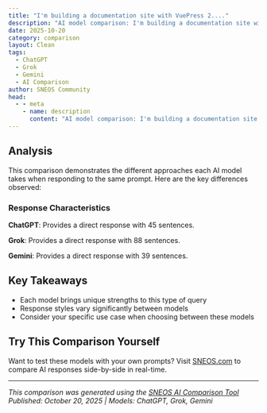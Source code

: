 ```yaml
---
title: "I'm building a documentation site with VuePress 2...."
description: "AI model comparison: I'm building a documentation site with VuePress 2. Should I use VuePress, VitePress, or Nuxt Content..."
date: 2025-10-20
category: comparison
layout: Clean
tags:
  - ChatGPT
  - Grok
  - Gemini
  - AI Comparison
author: SNEOS Community
head:
  - - meta
    - name: description
      content: "AI model comparison: I'm building a documentation site with VuePress 2. Should I use VuePress, VitePress, or Nuxt Content? What are the    tr..."
---
```


<ChatComparison
  title="I'm building a documentation site with VuePress 2...."
  prompt="I'm building a documentation site with VuePress 2. Should I use VuePress, VitePress, or Nuxt Content? What are the &#10;  trade-offs?"
  :responses='{
    "ChatGPT": "Great question! Choosing between VuePress 2, VitePress, and Nuxt Content depends on your specific needs and preferences. Here\u0027s a breakdown of each option and their trade-offs to help you decide:\n\n### 1. VuePress 2\n- **Description:** VuePress 2 is the official Vue-powered static site generator focused on documentation, built by the Vue team. It\u2019s the successor to VuePress 1, with improvements to performance, flexibility, and modern toolchain support.\n- **Pros:**\n  - Well-suited specifically for documentation sites.\n  - Supports Vue 3 and Composition API.\n  - Strong default theme designed for docs, with sidebar, navbar, search, etc.\n  - Plugin system for extensibility.\n  - Markdown-centric with support for Vue components inside Markdown.\n  - Server-side rendering (SSR) support during build.\n- **Cons:**\n  - The ecosystem and community are still growing compared to VuePress 1.\n  - Build times may be slower compared to VitePress because it supports SSR.\n  - Configuration can be more involved.\n- **Good if:** You want a feature-rich, Vue 3-powered static site generator optimized for documentation, and are okay with slightly longer builds and a more advanced setup.\n\n---\n\n### 2. VitePress\n- **Description:** VitePress is a newer static site generator also developed by the Vue team, designed as a lighter, faster alternative to VuePress. It is built on top of Vite and Vue 3.\n- **Pros:**\n  - Super fast build times and hot module replacement (HMR) thanks to the Vite ecosystem.\n  - Simple configuration, very optimized for content-driven sites like docs or blogs.\n  - Supports Vue 3 components inside Markdown.\n  - Lightweight and minimal; very easy to get started.\n- **Cons:**\n  - Less configurable and feature-rich than VuePress 2.\n  - Theme system is simpler, not as extensible out-of-the-box.\n  - Not as many plugins available compared to VuePress.\n  - Still under active development; some features might be lacking.\n- **Good if:** You want a speedy, lightweight documentation site with minimal setup and don\u2019t need advanced customization.\n\n---\n\n### 3. Nuxt Content (with Nuxt 3)\n- **Description:** Nuxt Content is a module for Nuxt.js (now Nuxt 3) that allows you to write content in Markdown/JSON/YAML/etc and use it as a data source in a Nuxt app. It\u2019s not a dedicated static site generator but a powerful content layer inside a full Nuxt app framework.\n- **Pros:**\n  - Fully customizable: use any Vue components, layouts, and Nuxt features.\n  - Supports dynamic routes, server-side rendering, client-side interactivity.\n  - Can be used for documentation, blogs, and complex sites requiring dynamic content.\n  - You get the full Nuxt ecosystem: modules, middleware, composables, etc.\n  - Supports server-side rendering and static generation (SSG).\n- **Cons:**\n  - More complex setup compared to VuePress or VitePress.\n  - Heavier and more opinionated framework, which might be overkill for pure documentation.\n  - Requires knowledge of Nuxt and Vue 3.\n  - Build times may be longer.\n- **Good if:** You want your documentation to be part of a larger, highly interactive Nuxt app or need custom complex UI and data fetching.\n\n---\n\n### Summary Table\n\n| Feature             | VuePress 2            | VitePress              | Nuxt Content          |\n|---------------------|-----------------------|------------------------|-----------------------|\n| Framework           | Vue 3 \u002B Vite          | Vue 3 \u002B Vite           | Nuxt 3 (Vue 3)        |\n| Focus               | Documentation         | Lightweight docs/blog  | Full Vue app \u002B content |\n| Performance (Build) | Moderate              | Fast                   | Moderate to slow      |\n| Customizability     | High                  | Moderate               | Very high             |\n| Plugins/Theme       | Good ecosystem        | Minimal                | Very flexible         |\n| SSR Support         | Yes                   | Limited                | Yes                   |\n| Ease of use         | Moderate              | Easy                   | More complex          |\n| Use case            | Dedicated docs sites  | Simple/faster docs     | Docs \u002B complex apps   |\n\n---\n\n### Recommendations\n- **For a straightforward, feature-rich documentation site:** VuePress 2 is a solid choice.\n- **For a fast, minimal docs site with simple needs:** VitePress is excellent.\n- **For integrating docs into a full Vue app or needing complex interactivity:** Nuxt Content is the best option.\n\nIf you want me to help with specific setup or demo code for any of these, just let me know!",
    "Grok": "### Overview of Options for a Documentation Site\n\nYou\u0027re already starting with VuePress 2, which is a solid choice for documentation sites as it\u0027s designed specifically for generating static sites from Markdown content. All three options\u2014VuePress, VitePress, and Nuxt Content\u2014are Vue ecosystem tools that excel at handling Markdown-based docs, but they differ in architecture, performance, flexibility, and complexity. I\u0027ll break them down, focusing on trade-offs for a pure documentation site (e.g., API docs, tutorials, or project guides). These are based on their core features, community usage, and comparisons from Vue.js resources and developer discussions.\n\n#### 1. **VuePress (v2)**\n   - **What it is**: A Markdown-centered static site generator (SSG) built by the Vue.js team. VuePress 2 (the current version) uses Vite as its bundler (upgrading from Webpack in v1), allowing you to write docs in Markdown and enhance them with Vue components. It generates a fully static site with built-in support for navigation, search, and theming.\n   - **Pros for docs**:\n     - Excellent out-of-the-box for documentation: Automatic sidebar generation, full-text search, and easy Markdown extensions (e.g., via plugins for code highlighting or embeds).\n     - Highly customizable themes and layouts\u2014great if your docs need a polished, Vue-reactive interface.\n     - Mature ecosystem: Lots of plugins (e.g., for PWA, sitemap, or analytics) and it\u0027s used by many Vue projects.\n     - Since you\u0027re already building with it, the learning curve is zero\u2014stick with it if your setup is working.\n   - **Cons/Trade-offs**:\n     - Slightly heavier build process compared to lighter alternatives; dev server can feel slower for very large sites (though Vite helps).\n     - More opinionated structure: It\u0027s optimized for docs/blogs but less flexible for non-static or app-like features (e.g., no built-in SSR).\n     - Maintenance: While active, it\u0027s not as aggressively updated as VitePress (the \u0022spiritual successor\u0022 from the same team).\n   - **Best for**: Traditional doc sites where you want a balance of simplicity and Vue-powered interactivity without over-engineering. If your site is mostly static Markdown with some custom components, this is efficient.\n\n#### 2. **VitePress**\n   - **What it is**: Another official Vue.js SSG, essentially the next evolution of VuePress. It\u0027s also Markdown-first, Vite-powered, and focused on static site generation for docs. The Vue.js documentation itself is built with VitePress.\n   - **Pros for docs**:\n     - Blazing-fast builds and hot module replacement (HMR) thanks to Vite\u2014ideal for large doc sites where iteration speed matters.\n     - Simpler and lighter than VuePress: Fewer abstractions, easier configuration, and built-in support for MDX (Markdown \u002B JSX) for embedding interactive Vue components seamlessly.\n     - Modern defaults: Includes optimizations like automatic code splitting, better mobile support, and easier integration with Vue 3 features.\n     - Great for performance-critical sites; it\u0027s more future-proof as it\u0027s the actively recommended tool for new Vue docs projects.\n   - **Cons/Trade-offs**:\n     - Less theming flexibility out-of-the-box compared to VuePress\u2014customizing the entire layout requires more effort (though you can override with Vue components).\n     - Smaller plugin ecosystem: Relies more on Vite plugins, so you might need to adapt VuePress plugins or build your own.\n     - If you\u0027re deep into VuePress 2 already, switching means some migration (e.g., config changes), but it\u0027s straightforward since both use Vite.\n   - **Best for**: High-performance doc sites with a focus on speed and simplicity. If your VuePress 2 site is growing and builds are slowing down, migrating to VitePress could be a low-effort win. Developer communities (e.g., on Reddit) often recommend it for personal or project docs over VuePress for its efficiency.\n\n#### 3. **Nuxt Content**\n   - **What it is**: A module for Nuxt 3 (a meta-framework for Vue apps) that turns your Markdown files into queryable content, like a headless CMS. It supports static generation but is built on top of Nuxt\u0027s full-stack capabilities.\n   - **Pros for docs**:\n     - Powerful content querying: Use Nitro (Nuxt\u0027s server engine) to fetch and filter Markdown dynamically\u2014great for searchable, database-like docs (e.g., tag-based navigation or live search).\n     - Full Nuxt perks: Built-in SSR/SSG hybrid, SEO optimizations, and easy scaling to a full app (e.g., add user auth or e-commerce later).\n     - Rich ecosystem: Integrates with Nuxt modules for images, i18n, or Tailwind, making it versatile for docs that might evolve into something more interactive.\n     - Handles large content volumes well with features like content pipelines for validation or transformations.\n   - **Cons/Trade-offs**:\n     - Heavier and more complex: Nuxt is overkill for a pure static doc site\u2014build times and bundle sizes are larger due to its app-oriented architecture (e.g., server-side rendering overhead even in static mode).\n     - Steeper learning curve: Requires understanding Nuxt\u0027s file-based routing and modules, which isn\u0027t as \u0022plug-and-play\u0022 as VuePress or VitePress for docs-only use.\n     - Performance hit for static sites: While it can generate static output, it\u0027s not as optimized for pure SSG as the others; dev experience can be slower without careful config.\n     - NPM trends show Nuxt has high adoption (nearly 1M weekly downloads), but for docs specifically, it\u0027s favored more for hybrid apps than standalone sites.\n   - **Best for**: Docs that need dynamic features (e.g., API-driven content or future app integration). Avoid it if you want something lightweight\u2014it\u0027s like using a Swiss Army knife when you just need a static file generator.\n\n### Key Trade-Offs and Recommendations\n- **Performance \u0026 Speed**: VitePress \u003E VuePress 2 \u003E Nuxt Content. VitePress shines for fast iteration on large docs; Nuxt can bloat if not optimized.\n- **Ease of Use for Docs**: VuePress 2 and VitePress are tied\u2014both Markdown-first with minimal setup. Nuxt Content requires more boilerplate.\n- **Customization \u0026 Extensibility**: Nuxt Content (most flexible for apps) \u003E VuePress 2 (strong theming/plugins) \u003E VitePress (simpler but extensible via Vite).\n- **File Size \u0026 Maintenance**: VitePress is the lightest (fewer deps), VuePress 2 is balanced, Nuxt is heaviest but scales better for teams.\n- **Community \u0026 Future-Proofing**: All are Vue-official or compatible. VitePress is the \u0022new hotness\u0022 (used in Vue\u0027s own docs), while VuePress 2 is stable but less emphasized. Nuxt is booming for full apps but less doc-specific.\n\n**My Recommendation**: Since you\u0027re already using VuePress 2, **stick with it** unless your site is large/complex\u2014it\u0027s perfectly suited for documentation and shares Vite\u0027s speed. If you want faster builds or a simpler config, switch to **VitePress** (migration is easy; check the official guide at vitepress.vuejs.org). Only go with **Nuxt Content** if you anticipate needing SSR, dynamic querying, or expanding beyond static docs (e.g., into a full Vue app). For a quick test, prototype a small section in each to see what fits your workflow.\n\nIf you share more details (e.g., site size, custom needs, or pain points with VuePress 2), I can refine this further!",
    "Gemini": "It appears you\u0027re choosing between VuePress 2, VitePress, and Nuxt Content for building a documentation site. Here\u0027s a breakdown of each, along with their tradeoffs: \n\n **1. VuePress 2** \n\n *   **What it is**: VuePress is a static site generator (SSG) powered by Vue. It\u0027s designed for creating documentation-heavy websites. \n *   **Key features:** \n *   It converts Markdown files into HTML. \n *   VuePress supports Vue components in Markdown. \n *   It has built-in Markdown syntax extensions. \n *   **Pros:** \n *   Simple to set up and use for documentation sites. \n *   Offers a default theme with useful features for documentation. \n *   Very flexible. \n *   **Cons:** \n *   VuePress v2 is still in the Release Candidate stage, so the configuration and API might change. \n\n **2. VitePress** \n\n *   **What it is**: A static site generator (SSG) built on Vite and Vue 3, that focuses on performance and simplicity. \n *   **Key features:** \n *   Converts Markdown to HTML. \n *   Fast server start and hot updates due to Vite. \n *   Supports Vue syntax and components in Markdown. \n *   Highly performant. \n *   **Pros:** \n *   Minimal configuration required. \n *   Simpler sidebar setup compared to VuePress. \n *   Future-oriented and actively developed. \n *   Can use Vite plugins for customization. \n *   **Cons:** \n *   Less configurable than VuePress. \n *   Customization can be challenging as styles are often scoped within Vue components. \n\n **3. Nuxt Content** \n\n *   **What it is**: A Nuxt module that helps manage content in your application. It can be considered a Git-based headless CMS. \n *   **Key features**: \n *   It allows you to write content in Markdown, YAML, CSV, or JSON files. \n *   You can query content with a MongoDB-like API. \n *   Supports Vue components in Markdown files. \n *   Offers features like code highlighting and navigation generation. \n *   **Pros:** \n *   Simplifies content management for Nuxt applications. \n *   Allows the use of Vue components within Markdown content. \n *   **Cons:** \n *   It might be rate-limited by GitHub if fetching content from there, so a GitHub API token is recommended. \n\n **Key trade-offs to consider:** \n\n *   **Content focus:** If your site is heavily focused on documentation, VuePress or VitePress are good choices. \n *   **Performance:** VitePress is known for its speed and performance, thanks to Vite. \n *   **Customization:** VuePress offers more customization options. However, VitePress can be customized using Vue and Vite plugins. \n *   **Nuxt integration:** If you\u0027re already using Nuxt, Nuxt Content seamlessly integrates. \n *   **Development activity:** VitePress seems to have more active development and community support.\n"
  }'
  published-date="16:36"
/>

## Analysis

This comparison demonstrates the different approaches each AI model takes when responding to the same prompt. Here are the key differences observed:

### Response Characteristics

**ChatGPT**: Provides a direct response with 45 sentences. 

**Grok**: Provides a direct response with 88 sentences. 

**Gemini**: Provides a direct response with 39 sentences. 

## Key Takeaways

- Each model brings unique strengths to this type of query
- Response styles vary significantly between models
- Consider your specific use case when choosing between these models

## Try This Comparison Yourself

Want to test these models with your own prompts? Visit [SNEOS.com](https://sneos.com) to compare AI responses side-by-side in real-time.

---

*This comparison was generated using the [SNEOS AI Comparison Tool](https://sneos.com)*
*Published: October 20, 2025 | Models: ChatGPT, Grok, Gemini*
